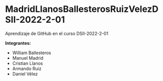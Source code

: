 # MadridLlanosBallesterosRuizVelezDSII-2022-2-01

Aprendizaje de GitHub en el curso DSII-2022-2-01

**Integrantes:**

- William Ballesteros
- Manuel Madrid 
- Cristian Llanos
- Armando Ruiz
- Daniel Vélez

